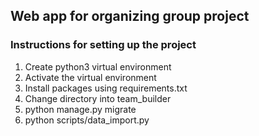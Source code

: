 ## Web app for organizing group project

### Instructions for setting up the project
1. Create python3 virtual environment
2. Activate the virtual environment
3. Install packages using requirements.txt
4. Change directory into team_builder
5. python manage.py migrate
6. python scripts/data_import.py
